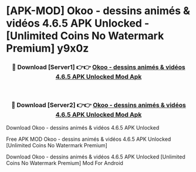 # [APK-MOD] Okoo - dessins animés & vidéos 4.6.5 APK Unlocked - [Unlimited Coins No Watermark Premium] y9x0z



<div align="center">
<h3>🔴 Download [Server1] 👉👉 <a href="https://momento.my/?title=Okoo_-_dessins_animés_&_vidéos_4.6.5_APK_Unlocked">Okoo - dessins animés & vidéos 4.6.5 APK Unlocked Mod Apk</a></h3><br>

<h3>🔴 Download [Server2] 👉👉 <a href="https://momento.my/?title=Okoo_-_dessins_animés_&_vidéos_4.6.5_APK_Unlocked">Okoo - dessins animés & vidéos 4.6.5 APK Unlocked Mod Apk</a></h3>
</div>



Download Okoo - dessins animés & vidéos 4.6.5 APK Unlocked 

Free APK MOD Okoo - dessins animés & vidéos 4.6.5 APK Unlocked [Unlimited Coins No Watermark Premium]

Download Okoo - dessins animés & vidéos 4.6.5 APK Unlocked [Unlimited Coins No Watermark Premium] Mod For Android
